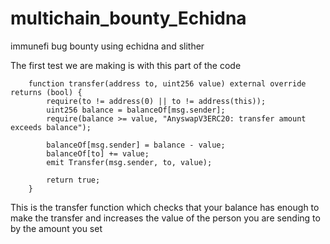# multichain_bounty_Echidna
 immunefi bug bounty using echidna and slither

The first test we are making is with this part of the code

```
    function transfer(address to, uint256 value) external override returns (bool) {
        require(to != address(0) || to != address(this));
        uint256 balance = balanceOf[msg.sender];
        require(balance >= value, "AnyswapV3ERC20: transfer amount exceeds balance");

        balanceOf[msg.sender] = balance - value;
        balanceOf[to] += value;
        emit Transfer(msg.sender, to, value);

        return true;
    }
```

This is the transfer function which checks that your balance has enough to make the transfer and increases the value of the person you are sending to by the amount you set

